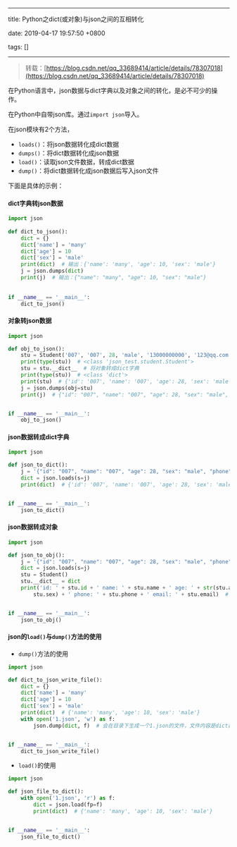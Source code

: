 
---

title: Python之dict(或对象)与json之间的互相转化

date: 2019-04-17 19:57:50 +0800

tags: []

---
> 转载：[https://blog.csdn.net/qq_33689414/article/details/78307018](https://blog.csdn.net/qq_33689414/article/details/78307018)


在Python语言中，json数据与dict字典以及对象之间的转化，是必不可少的操作。

在Python中自带json库。通过`import json`导入。

在json模块有2个方法，

- `loads()`：将json数据转化成dict数据
- `dumps()`：将dict数据转化成json数据
- `load()`：读取json文件数据，转成dict数据
- `dump()`：将dict数据转化成json数据后写入json文件

下面是具体的示例：

<a name="a7125fa1"></a>
#### dict字典转json数据

```python
import json
 
def dict_to_json():
    dict = {}
    dict['name'] = 'many'
    dict['age'] = 10
    dict['sex'] = 'male'
    print(dict)  # 输出：{'name': 'many', 'age': 10, 'sex': 'male'}
    j = json.dumps(dict)
    print(j)  # 输出：{"name": "many", "age": 10, "sex": "male"}
 
 
if __name__ == '__main__':
    dict_to_json()
```

<a name="250b37ff"></a>
#### 对象转json数据

```python
import json

def obj_to_json():
    stu = Student('007', '007', 28, 'male', '13000000000', '123@qq.com')
    print(type(stu))  # <class 'json_test.student.Student'>
    stu = stu.__dict__  # 将对象转成dict字典
    print(type(stu))  # <class 'dict'>
    print(stu)  # {'id': '007', 'name': '007', 'age': 28, 'sex': 'male', 'phone': '13000000000', 'email': '123@qq.com'}
    j = json.dumps(obj=stu)
    print(j)  # {"id": "007", "name": "007", "age": 28, "sex": "male", "phone": "13000000000", "email": "123@qq.com"}


if __name__ == '__main__':
    obj_to_json()
```

<a name="810a6fb4"></a>
#### json数据转成dict字典

```python
import json

def json_to_dict():
    j = '{"id": "007", "name": "007", "age": 28, "sex": "male", "phone": "13000000000", "email": "123@qq.com"}'
    dict = json.loads(s=j)
    print(dict)  # {'id': '007', 'name': '007', 'age': 28, 'sex': 'male', 'phone': '13000000000', 'email': '123@qq.com'}


if __name__ == '__main__':
    json_to_dict()
```

<a name="fcbcfe6a"></a>
#### json数据转成对象

```python
import json

def json_to_obj():
    j = '{"id": "007", "name": "007", "age": 28, "sex": "male", "phone": "13000000000", "email": "123@qq.com"}'
    dict = json.loads(s=j)
    stu = Student()
    stu.__dict__ = dict
    print('id: ' + stu.id + ' name: ' + stu.name + ' age: ' + str(stu.age) + ' sex: ' + str(
        stu.sex) + ' phone: ' + stu.phone + ' email: ' + stu.email)  # id: 007 name: 007 age: 28 sex: male phone: 13000000000 email: 123@qq.com


if __name__ == '__main__':
    json_to_obj()
```

<a name="f4a209d7"></a>
#### json的`load()`与`dump()`方法的使用

- `dump()`方法的使用

```python
import json

def dict_to_json_write_file():
    dict = {}
    dict['name'] = 'many'
    dict['age'] = 10
    dict['sex'] = 'male'
    print(dict)  # {'name': 'many', 'age': 10, 'sex': 'male'}
    with open('1.json', 'w') as f:
        json.dump(dict, f)  # 会在目录下生成一个1.json的文件，文件内容是dict数据转成的json数据


if __name__ == '__main__':
    dict_to_json_write_file()
```


- `load()`的使用

```python
import json

def json_file_to_dict():
    with open('1.json', 'r') as f:
        dict = json.load(fp=f)
        print(dict)  # {'name': 'many', 'age': 10, 'sex': 'male'}


if __name__ == '__main__':
    json_file_to_dict()
```


